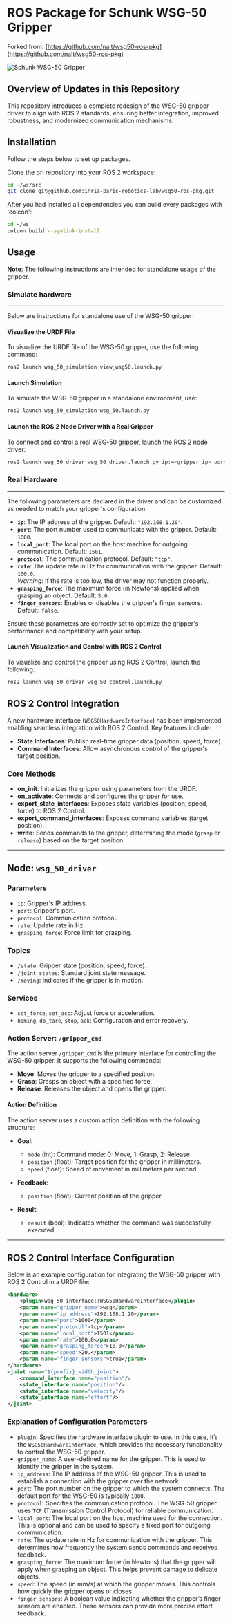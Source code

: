 # ROS Package for Schunk WSG-50 Gripper

Forked from: [https://github.com/nalt/wsg50-ros-pkg](https://github.com/nalt/wsg50-ros-pkg)

![Schunk WSG-50 Gripper](doc/wsg.png)

## Overview of Updates in this Repository

This repository introduces a complete redesign of the WSG-50 gripper driver to align with ROS 2 standards, ensuring better integration, improved robustness, and modernized communication mechanisms.


## Installation
Follow the steps below to set up packages.

Clone the prl repository into your ROS 2 workspace:
```bash
cd ~/ws/src
git clone git@github.com:inria-paris-robotics-lab/wsg50-ros-pkg.git
```

After you had installed all dependencies you can build every packages with 'colcon':
```bash
cd ~/ws
colcon build --symlink-install 
```

## Usage
**Note**: The following instructions are intended for standalone usage of the gripper.
### Simulate hardware
---

Below are instructions for standalone use of the WSG-50 gripper:

#### Visualize the URDF File
To visualize the URDF file of the WSG-50 gripper, use the following command:
```bash
ros2 launch wsg_50_simulation view_wsg50.launch.py
```
#### Launch Simulation
To simulate the WSG-50 gripper in a standalone environment, use:
```bash
ros2 launch wsg_50_simulation wsg_50.launch.py
```

#### Launch the ROS 2 Node Driver with a Real Gripper
To connect and control a real WSG-50 gripper, launch the ROS 2 node driver:
```bash
ros2 launch wsg_50_driver wsg_50_driver.launch.py ip:=<gripper_ip> port:=<gripper_port>
```
### Real Hardware
---

The following parameters are declared in the driver and can be customized as needed to match your gripper's configuration:

- **`ip`**: The IP address of the gripper. Default: `"192.168.1.20"`.
- **`port`**: The port number used to communicate with the gripper. Default: `1000`.
- **`local_port`**: The local port on the host machine for outgoing communication. Default: `1501`.
- **`protocol`**: The communication protocol. Default: `"tcp"`.
- **`rate`**: The update rate in Hz for communication with the gripper. Default: `100.0`.  
    *Warning*: If the rate is too low, the driver may not function properly.
- **`grasping_force`**: The maximum force (in Newtons) applied when grasping an object. Default: `5.0`.
- **`finger_sensors`**: Enables or disables the gripper's finger sensors. Default: `false`.

Ensure these parameters are correctly set to optimize the gripper's performance and compatibility with your setup.

#### Launch Visualization and Control with ROS 2 Control
To visualize and control the gripper using ROS 2 Control, launch the following:
```bash
ros2 launch wsg_50_driver wsg_50_control.launch.py
```

## ROS 2 Control Integration

A new hardware interface (`WSG50HardwareInterface`) has been implemented, enabling seamless integration with ROS 2 Control. Key features include:

- **State Interfaces**: Publish real-time gripper data (position, speed, force).
- **Command Interfaces**: Allow asynchronous control of the gripper's target position.

### Core Methods
- **on_init**: Initializes the gripper using parameters from the URDF.
- **on_activate**: Connects and configures the gripper for use.
- **export_state_interfaces**: Exposes state variables (position, speed, force) to ROS 2 Control.
- **export_command_interfaces**: Exposes command variables (target position).
- **write**: Sends commands to the gripper, determining the mode (`grasp` or `release`) based on the target position.

---

## Node: `wsg_50_driver`

### Parameters
- `ip`: Gripper's IP address.
- `port`: Gripper's port.
- `protocol`: Communication protocol.
- `rate`: Update rate in Hz.
- `grasping_force`: Force limit for grasping.

### Topics

- `/state`: Gripper state (position, speed, force).
- `/joint_states`: Standard joint state message.
- `/moving`: Indicates if the gripper is in motion.

### Services
- `set_force`, `set_acc`: Adjust force or acceleration.
- `homing`, `do_tare`, `stop`, `ack`: Configuration and error recovery.

### Action Server: `/gripper_cmd`

The action server `/gripper_cmd` is the primary interface for controlling the WSG-50 gripper. It supports the following commands:

- **Move**: Moves the gripper to a specified position.
- **Grasp**: Grasps an object with a specified force.
- **Release**: Releases the object and opens the gripper.

#### Action Definition
The action server uses a custom action definition with the following structure:

- **Goal**:
    - `mode` (int): Command mode: 0: Move, 1: Grasp, 2: Release
    - `position` (float): Target position for the gripper in millimeters.
    - `speed` (float): Speed of movement in millimeters per second.

- **Feedback**:
    - `position` (float): Current position of the gripper.

- **Result**:
    - `result` (bool): Indicates whether the command was successfully executed.

---

## ROS 2 Control Interface Configuration

Below is an example configuration for integrating the WSG-50 gripper with ROS 2 Control in a URDF file:

```xml
<hardware>
    <plugin>wsg_50_interface::WSG50HardwareInterface</plugin>
    <param name="gripper_name">wsg</param>
    <param name="ip_address">192.168.1.20</param>
    <param name="port">1000</param>
    <param name="protocol">tcp</param>
    <param name="local_port">1501</param>
    <param name="rate">100.0</param>
    <param name="grasping_force">10.0</param>
    <param name="speed">20.</param>
    <param name="finger_sensors">true</param>
</hardware>
<joint name="${prefix}_width_joint">
    <command_interface name="position"/>
    <state_interface name="position"/>
    <state_interface name="velocity"/>
    <state_interface name="effort"/>
</joint>
```

### Explanation of Configuration Parameters

- `plugin`: Specifies the hardware interface plugin to use. In this case, it’s the `WSG50HardwareInterface`, which provides the necessary functionality to control the WSG-50 gripper.
- `gripper_name`: A user-defined name for the gripper. This is used to identify the gripper in the system.
- `ip_address`: The IP address of the WSG-50 gripper. This is used to establish a connection with the gripper over the network.
- `port`: The port number on the gripper to which the system connects. The default port for the WSG-50 is typically `1000`.
- `protocol`: Specifies the communication protocol. The WSG-50 gripper uses `TCP` (Transmission Control Protocol) for reliable communication.
- `local_port`: The local port on the host machine used for the connection. This is optional and can be used to specify a fixed port for outgoing communication.
- `rate`: The update rate in Hz for communication with the gripper. This determines how frequently the system sends commands and receives feedback.
- `grasping_force`: The maximum force (in Newtons) that the gripper will apply when grasping an object. This helps prevent damage to delicate objects.
- `speed`: The speed (in mm/s) at which the gripper moves. This controls how quickly the gripper opens or closes.
- `finger_sensors`: A boolean value indicating whether the gripper’s finger sensors are enabled. These sensors can provide more precise effort feedback.

